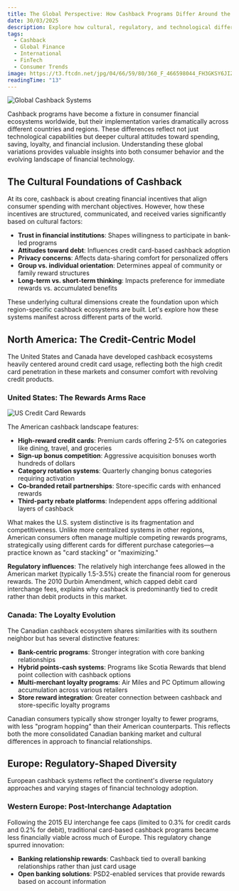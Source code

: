```yaml
---
title: The Global Perspective: How Cashback Programs Differ Around the World
date: 30/03/2025
description: Explore how cultural, regulatory, and technological differences shape cashback programs across different countries and regions. From China's super-apps to Scandinavian open banking, discover the fascinating global landscape of cashback incentives.
tags:
  - Cashback
  - Global Finance
  - International
  - FinTech
  - Consumer Trends
image: https://t3.ftcdn.net/jpg/04/66/59/80/360_F_466598044_FH3GKSY6JIZUlPzvcvPHYcsRrGtvILrg.jpg
readingTime: "13"
---
```


![Global Cashback Systems](/articles/global-cashback.jpg)

Cashback programs have become a fixture in consumer financial ecosystems worldwide, but their implementation varies dramatically across different countries and regions. These differences reflect not just technological capabilities but deeper cultural attitudes toward spending, saving, loyalty, and financial inclusion. Understanding these global variations provides valuable insights into both consumer behavior and the evolving landscape of financial technology.

## The Cultural Foundations of Cashback

At its core, cashback is about creating financial incentives that align consumer spending with merchant objectives. However, how these incentives are structured, communicated, and received varies significantly based on cultural factors:

- **Trust in financial institutions**: Shapes willingness to participate in bank-led programs
- **Attitudes toward debt**: Influences credit card-based cashback adoption
- **Privacy concerns**: Affects data-sharing comfort for personalized offers
- **Group vs. individual orientation**: Determines appeal of community or family reward structures
- **Long-term vs. short-term thinking**: Impacts preference for immediate rewards vs. accumulated benefits

These underlying cultural dimensions create the foundation upon which region-specific cashback ecosystems are built. Let's explore how these systems manifest across different parts of the world.

## North America: The Credit-Centric Model

The United States and Canada have developed cashback ecosystems heavily centered around credit card usage, reflecting both the high credit card penetration in these markets and consumer comfort with revolving credit products.

### United States: The Rewards Arms Race

![US Credit Card Rewards](/articles/us-credit-cards.jpg)

The American cashback landscape features:

- **High-reward credit cards**: Premium cards offering 2-5% on categories like dining, travel, and groceries
- **Sign-up bonus competition**: Aggressive acquisition bonuses worth hundreds of dollars
- **Category rotation systems**: Quarterly changing bonus categories requiring activation
- **Co-branded retail partnerships**: Store-specific cards with enhanced rewards
- **Third-party rebate platforms**: Independent apps offering additional layers of cashback

What makes the U.S. system distinctive is its fragmentation and competitiveness. Unlike more centralized systems in other regions, American consumers often manage multiple competing rewards programs, strategically using different cards for different purchase categories—a practice known as "card stacking" or "maximizing."

**Regulatory influences**: The relatively high interchange fees allowed in the American market (typically 1.5-3.5%) create the financial room for generous rewards. The 2010 Durbin Amendment, which capped debit card interchange fees, explains why cashback is predominantly tied to credit rather than debit products in this market.

### Canada: The Loyalty Evolution

The Canadian cashback ecosystem shares similarities with its southern neighbor but has several distinctive features:

- **Bank-centric programs**: Stronger integration with core banking relationships
- **Hybrid points-cash systems**: Programs like Scotia Rewards that blend point collection with cashback options
- **Multi-merchant loyalty programs**: Air Miles and PC Optimum allowing accumulation across various retailers
- **Store reward integration**: Greater connection between cashback and store-specific loyalty programs

Canadian consumers typically show stronger loyalty to fewer programs, with less "program hopping" than their American counterparts. This reflects both the more consolidated Canadian banking market and cultural differences in approach to financial relationships.

## Europe: Regulatory-Shaped Diversity

European cashback systems reflect the continent's diverse regulatory approaches and varying stages of financial technology adoption.

### Western Europe: Post-Interchange Adaptation

Following the 2015 EU interchange fee caps (limited to 0.3% for credit cards and 0.2% for debit), traditional card-based cashback programs became less financially viable across much of Europe. This regulatory change spurred innovation:

- **Banking relationship rewards**: Cashback tied to overall banking relationships rather than just card usage
- **Open banking solutions**: PSD2-enabled services that provide rewards based on account information
